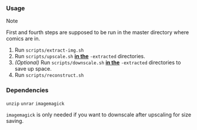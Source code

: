 ### Usage

> [!NOTE]
> First and fourth steps are supposed to be run in the master directory where comics are in.

1. Run ``scripts/extract-img.sh``
2. Run ``scripts/upscale.sh`` <ins>**in the**</ins> ``-extracted`` directories.
3. _(Optional)_ Run ``scripts/downscale.sh`` <ins>**in the**</ins> ``-extracted`` directories to save up space.
4. Run ``scripts/reconstruct.sh``

### Dependencies
``unzip`` ``unrar`` ``imagemagick``

``imagemagick`` is only needed if you want to downscale after upscaling for size saving.
